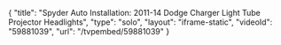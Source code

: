 {
    "title": "Spyder Auto Installation: 2011-14 Dodge Charger Light Tube Projector Headlights",
    "type": "solo",
    "layout": "iframe-static",
    "videoId": "59881039",
    "url": "\/tvpembed\/59881039"
}